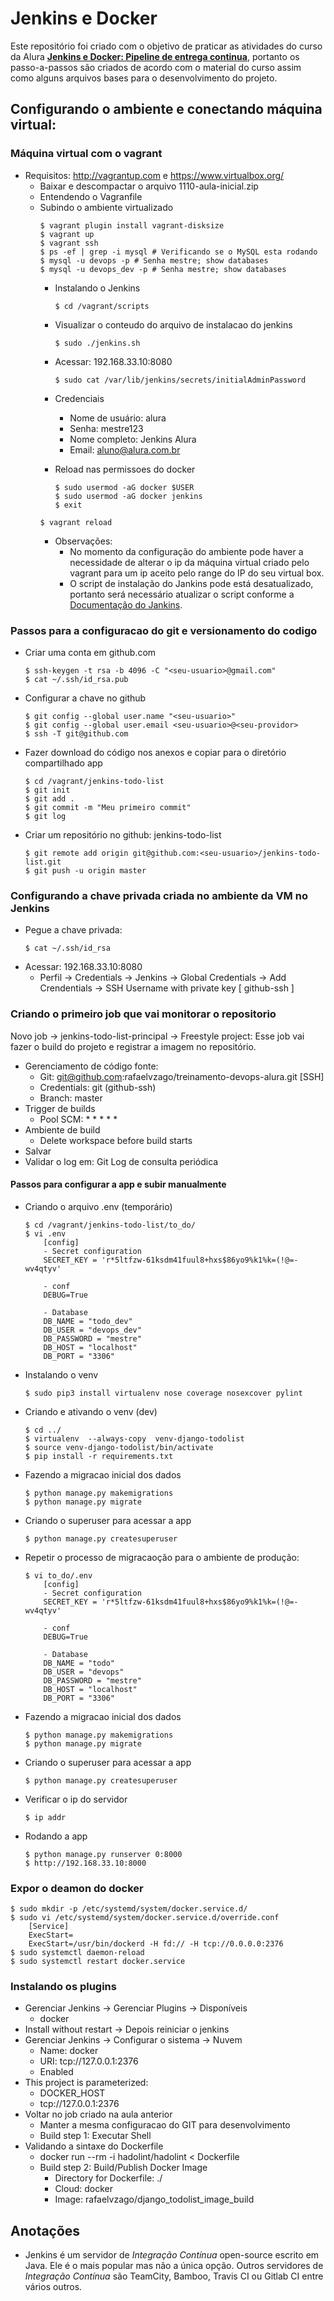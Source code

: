 # Jenkins e Docker
Este repositório foi criado com o objetivo de praticar as atividades do curso da Alura **[Jenkins e Docker: Pipeline de entrega continua](https://cursos.alura.com.br/course/pipeline-ci-jenkins-docker)**, portanto os passo-a-passos são criados de acordo com o material do curso assim como alguns arquivos bases para o desenvolvimento do projeto.
## Configurando o ambiente e conectando máquina virtual:
### Máquina virtual com o vagrant
- Requisitos: http://vagrantup.com e https://www.virtualbox.org/
    - Baixar e descompactar o arquivo 1110-aula-inicial.zip
    - Entendendo o Vagranfile
    - Subindo o ambiente virtualizado
        ```
        $ vagrant plugin install vagrant-disksize
        $ vagrant up
        $ vagrant ssh
        $ ps -ef | grep -i mysql # Verificando se o MySQL esta rodando
        $ mysql -u devops -p # Senha mestre; show databases
        $ mysql -u devops_dev -p # Senha mestre; show databases
        ```
        - Instalando o Jenkins
            ```
            $ cd /vagrant/scripts
            ```
        - Visualizar o conteudo do arquivo de instalacao do jenkins

            ```
            $ sudo ./jenkins.sh
            ```

        - Acessar:  192.168.33.10:8080

            ```
            $ sudo cat /var/lib/jenkins/secrets/initialAdminPassword
            ```

        - Credenciais
            - Nome de usuário: alura
            - Senha: mestre123
            - Nome completo: Jenkins Alura
            - Email: aluno@alura.com.br

        - Reload nas permissoes do docker
            ```
            $ sudo usermod -aG docker $USER
            $ sudo usermod -aG docker jenkins
            $ exit
            ```
        ```
        $ vagrant reload
        ```
        - Observações:
            - No momento da configuração do ambiente pode haver a necessidade de alterar o ip da máquina virtual criado pelo vagrant para um ip aceito pelo range do IP do seu virtual box.
            - O script de instalação do Jankins pode está desatualizado, portanto será necessário atualizar o script conforme a [Documentação do Jankins](https://www.jenkins.io/doc/book/installing/linux/#debianubuntu).
### Passos para a configuracao do git e versionamento do codigo
- Criar uma conta em github.com
    ```
    $ ssh-keygen -t rsa -b 4096 -C "<seu-usuario>@gmail.com"
    $ cat ~/.ssh/id_rsa.pub
    ```
- Configurar a chave no github
    ```
    $ git config --global user.name "<seu-usuario>"
    $ git config --global user.email <seu-usuario>@<seu-providor>
    $ ssh -T git@github.com
    ```
- Fazer download do código nos anexos e copiar para o diretório compartilhado app
    ```
    $ cd /vagrant/jenkins-todo-list
    $ git init
    $ git add .
    $ git commit -m "Meu primeiro commit"
    $ git log
    ```
- Criar um repositório no github: jenkins-todo-list
    ```
    $ git remote add origin git@github.com:<seu-usuario>/jenkins-todo-list.git
    $ git push -u origin master
    ```
### Configurando a chave privada criada no ambiente da VM no Jenkins
- Pegue a chave privada:
    ```
    $ cat ~/.ssh/id_rsa
    ```
- Acessar:  192.168.33.10:8080
    - Perfil -> Credentials -> Jenkins -> Global Credentials -> Add Crendentials -> SSH Username with private key [ github-ssh ]
### Criando o primeiro job que vai monitorar o repositorio
Novo job -> jenkins-todo-list-principal -> Freestyle project:
Esse job vai fazer o build do projeto e registrar a imagem no repositório.
- Gerenciamento de código fonte:
    - Git: git@github.com:rafaelvzago/treinamento-devops-alura.git [SSH]
    - Credentials: git (github-ssh)
    - Branch: master
- Trigger de builds
    - Pool SCM: * * * * *
- Ambiente de build
    - Delete workspace before build starts
- Salvar
- Validar o log em: Git Log de consulta periódica

#### Passos para configurar a app e subir manualmente
- Criando o arquivo .env (temporário)
    ```
    $ cd /vagrant/jenkins-todo-list/to_do/
    $ vi .env
        [config]
        - Secret configuration
        SECRET_KEY = 'r*5ltfzw-61ksdm41fuul8+hxs$86yo9%k1%k=(!@=-wv4qtyv'

        - conf
        DEBUG=True

        - Database
        DB_NAME = "todo_dev"
        DB_USER = "devops_dev"
        DB_PASSWORD = "mestre"
        DB_HOST = "localhost"
        DB_PORT = "3306"
    ```
- Instalando o venv
    ```
    $ sudo pip3 install virtualenv nose coverage nosexcover pylint
    ```
- Criando e ativando o venv (dev)
    ```
    $ cd ../    
    $ virtualenv  --always-copy  venv-django-todolist
    $ source venv-django-todolist/bin/activate
    $ pip install -r requirements.txt
    ```
- Fazendo a migracao inicial dos dados
    ```
    $ python manage.py makemigrations
    $ python manage.py migrate
    ```
- Criando o superuser para acessar a app
    ```
    $ python manage.py createsuperuser
    ```
- Repetir o processo de migracaoção para o ambiente de produção:
    ```
    $ vi to_do/.env
        [config]
        - Secret configuration
        SECRET_KEY = 'r*5ltfzw-61ksdm41fuul8+hxs$86yo9%k1%k=(!@=-wv4qtyv'

        - conf
        DEBUG=True

        - Database
        DB_NAME = "todo"
        DB_USER = "devops"
        DB_PASSWORD = "mestre"
        DB_HOST = "localhost"
        DB_PORT = "3306"
    ```
- Fazendo a migracao inicial dos dados
    ```
    $ python manage.py makemigrations
    $ python manage.py migrate
    ```
- Criando o superuser para acessar a app
    ```
    $ python manage.py createsuperuser
    ```
- Verificar o ip do servidor
    ```
    $ ip addr
    ```
- Rodando a app
    ```
    $ python manage.py runserver 0:8000
    $ http://192.168.33.10:8000
    ```
### Expor o deamon do docker
```
$ sudo mkdir -p /etc/systemd/system/docker.service.d/
$ sudo vi /etc/systemd/system/docker.service.d/override.conf
    [Service]
    ExecStart=
    ExecStart=/usr/bin/dockerd -H fd:// -H tcp://0.0.0.0:2376
$ sudo systemctl daemon-reload
$ sudo systemctl restart docker.service
```
### Instalando os plugins
- Gerenciar Jenkins -> Gerenciar Plugins -> Disponíveis
    - docker
- Install without restart -> Depois reiniciar o jenkins
- Gerenciar Jenkins -> Configurar o sistema -> Nuvem
    - Name: docker
    - URI: tcp://127.0.0.1:2376
    - Enabled
- This project is parameterized: 
    - DOCKER_HOST
    - tcp://127.0.0.1:2376
- Voltar no job criado na aula anterior
    - Manter a mesma configuracao do GIT para desenvolvimento
    - Build step 1: Executar Shell
- Validando a sintaxe do Dockerfile
    - docker run --rm -i hadolint/hadolint < Dockerfile
    - Build step 2: Build/Publish Docker Image
        - Directory for Dockerfile: ./
        - Cloud: docker
        - Image: rafaelvzago/django_todolist_image_build
## Anotações
-  Jenkins é um servidor de *Integração Contínua* open-source escrito em Java. Ele é o mais popular mas não a única opção. Outros servidores de *Integração Contínua* são TeamCity, Bamboo, Travis CI ou Gitlab CI entre vários outros.